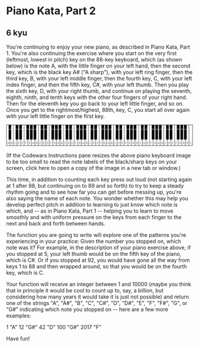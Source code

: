 # Piano Kata, Part 2
## 6 kyu


You're continuing to enjoy your new piano, as described in Piano Kata, Part 1. You're also continuing the exercise where you start on the very first (leftmost, lowest in pitch) key on the 88-key keyboard, which (as shown below) is the note A, with the little finger on your left hand, then the second key, which is the black key A# ("A sharp"), with your left ring finger, then the third key, B, with your left middle finger, then the fourth key, C, with your left index finger, and then the fifth key, C#, with your left thumb. Then you play the sixth key, D, with your right thumb, and continue on playing the seventh, eighth, ninth, and tenth keys with the other four fingers of your right hand. Then for the eleventh key you go back to your left little finger, and so on. Once you get to the rightmost/highest, 88th, key, C, you start all over again with your left little finger on the first key.

![](piano-keyboard-clipart.jpg)

(If the Codewars Instructions pane resizes the above piano keyboard image to be too small to read the note labels of the black/sharp keys on your screen, click here to open a copy of the image in a new tab or window.)

This time, in addition to counting each key press out loud (not starting again at 1 after 88, but continuing on to 89 and so forth) to try to keep a steady rhythm going and to see how far you can get before messing up, you're also saying the name of each note. You wonder whether this may help you develop perfect pitch in addition to learning to just know which note is which, and -- as in Piano Kata, Part 1 -- helping you to learn to move smoothly and with uniform pressure on the keys from each finger to the next and back and forth between hands.

The function you are going to write will explore one of the patterns you're experiencing in your practice: Given the number you stopped on, which note was it? For example, in the description of your piano exercise above, if you stopped at 5, your left thumb would be on the fifth key of the piano, which is C#. Or if you stopped at 92, you would have gone all the way from keys 1 to 88 and then wrapped around, so that you would be on the fourth key, which is C.

Your function will receive an integer between 1 and 10000 (maybe you think that in principle it would be cool to count up to, say, a billion, but considering how many years it would take it is just not possible) and return one of the strings "A", "A#", "B", "C", "C#", "D", "D#", "E", "F", "F#", "G", or "G#" indicating which note you stopped on -- here are a few more examples:

1     "A"
12    "G#"
42    "D"
100   "G#"
2017  "F"

Have fun!
